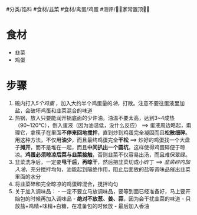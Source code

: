 #分类/馅料 
#食材/韭菜 #食材/禽蛋/鸡蛋 
#测评/📌📌家常置顶📌📌 

# 食材
- 韭菜
- 鸡蛋

# 步骤
1. 碗内打入*5个鸡蛋* ，加入大约半个鸡蛋量的*油*，打散。注意不要往蛋液里加盐，会破坏鸡蛋和韭菜混合的味道
2. 热锅，放入只要能润开锅底面的少许油。油温不要太高，达到3~4成热（90~120°C），倒入蛋液（因为油温低，没什么反应）
   ==> 蛋液周边略起，甭理它，拿筷子在里面**不停来回地搅拌**，直到炒到鸡蛋完全凝固而且**松散细碎**。用这种方法，不仅用**油少**，而且最终鸡蛋完全**干松**
   ==> 炒好的鸡蛋找一个大盘子**摊开**，而不是堆在一起，而且**中间扒出一个圆坑**，这样使得鸡蛋碎便于晾凉。**鸡蛋必须晾凉后菜与韭菜接触**，否则韭菜不仅容易出汤，而且难保翠绿。
3. 韭菜洗净后，一定要**甩干后，再晾干**，然后把韭菜切成小碎丁
   ==> *韭菜碎内加入油*，充分搅拌均匀，油能起到隔绝作用，阻止后面放的盐等调味品催出韭菜里面的水分
4. 将韭菜碎和完全晾凉的鸡蛋碎混合，搅拌均匀
5. 关于加入调味品：
	   - 一定不要立马放调味品，要等到面已经准备好，马上要开始包的时候再加入调味品
	   - **绝对不放葱、姜、蒜**，因为会干扰韭菜的味道
	   - 只放盐+鸡精+味精+白糖，在准备包的时候放
	   - 最后加入香油